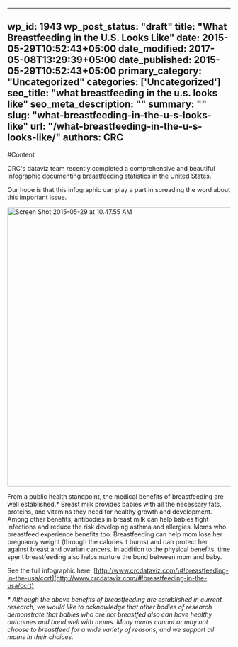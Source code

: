 
---
wp_id: 1943
wp_post_status: "draft" 
title: "What Breastfeeding in the U.S. Looks Like"
date: 2015-05-29T10:52:43+05:00
date_modified: 2017-05-08T13:29:39+05:00
date_published: 2015-05-29T10:52:43+05:00
primary_category: "Uncategorized"
categories: ['Uncategorized'] 
seo_title: "what breastfeeding in the u.s. looks like"
seo_meta_description: ""
summary: "" 
slug: "what-breastfeeding-in-the-u-s-looks-like"
url: "/what-breastfeeding-in-the-u-s-looks-like/"
authors: CRC
---

#Content

CRC's dataviz team recently completed a comprehensive and beautiful [infographic](http://www.crcdataviz.com/#!breastfeeding-in-the-usa/ccrt) documenting breastfeeding statistics in the United States.

Our hope is that this infographic can play a part in spreading the word about this important issue.

<img alt="Screen Shot 2015-05-29 at 10.47.55 AM" class="aligncenter size-full wp-image-1954" height="631" src="https://www.inciter.io/wp-content/uploads/2015/05/Screen-Shot-2015-05-29-at-10.47.55-AM.png" width="898"/>

From a public health standpoint, the medical benefits of breastfeeding are well established.* Breast milk provides babies with all the necessary fats, proteins, and vitamins they need for healthy growth and development. Among other benefits, antibodies in breast milk can help babies fight infections and reduce the risk developing asthma and allergies. Moms who breastfeed experience benefits too. Breastfeeding can help mom lose her pregnancy weight (through the calories it burns) and can protect her against breast and ovarian cancers. In addition to the physical benefits, time spent breastfeeding also helps nurture the bond between mom and baby.

See the full infographic here: [http://www.crcdataviz.com/\#!breastfeeding-in-the-usa/ccrt](http://www.crcdataviz.com/#!breastfeeding-in-the-usa/ccrt)

_\* Although the above benefits of breastfeeding are established in current research, we would like to acknowledge that other bodies of research demonstrate that babies who are not breastfed also can have healthy outcomes and bond well with moms. Many moms cannot or may not choose to breastfeed for a wide variety of reasons, and we support all moms in their choices._

